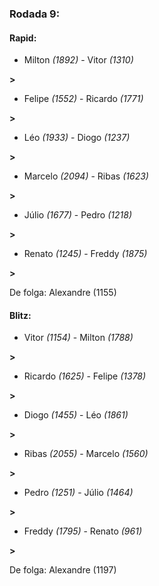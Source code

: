 ### Rodada 9:

#### Rapid:

* Milton *(1892)*     -     Vitor *(1310)*

 **>** 
* Felipe *(1552)*     -     Ricardo *(1771)*

 **>** 
* Léo *(1933)*     -     Diogo *(1237)*

 **>** 
* Marcelo *(2094)*     -     Ribas *(1623)*

 **>** 
* Júlio *(1677)*     -     Pedro *(1218)*

 **>** 
* Renato *(1245)*     -     Freddy *(1875)*

 **>** 

De folga: Alexandre (1155)

#### Blitz:

* Vitor *(1154)*     -     Milton *(1788)*

 **>** 
* Ricardo *(1625)*     -     Felipe *(1378)*

 **>** 
* Diogo *(1455)*     -     Léo *(1861)*

 **>** 
* Ribas *(2055)*     -     Marcelo *(1560)*

 **>** 
* Pedro *(1251)*     -     Júlio *(1464)*

 **>** 
* Freddy *(1795)*     -     Renato *(961)*

 **>** 

De folga: Alexandre (1197)


